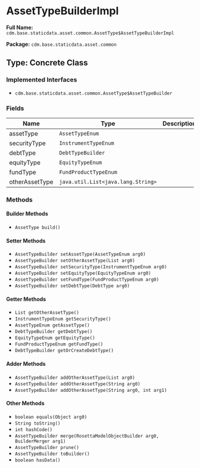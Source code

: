 # AssetTypeBuilderImpl

**Full Name:** `cdm.base.staticdata.asset.common.AssetType$AssetTypeBuilderImpl`

**Package:** `cdm.base.staticdata.asset.common`

## Type: Concrete Class

### Implemented Interfaces

- `cdm.base.staticdata.asset.common.AssetType$AssetTypeBuilder`

### Fields

| Name | Type | Description |
|------|------|-------------|
| assetType | `AssetTypeEnum` |  |
| securityType | `InstrumentTypeEnum` |  |
| debtType | `DebtTypeBuilder` |  |
| equityType | `EquityTypeEnum` |  |
| fundType | `FundProductTypeEnum` |  |
| otherAssetType | `java.util.List<java.lang.String>` |  |

### Methods

#### Builder Methods

- `AssetType build()`

#### Setter Methods

- `AssetTypeBuilder setAssetType(AssetTypeEnum arg0)`
- `AssetTypeBuilder setOtherAssetType(List arg0)`
- `AssetTypeBuilder setSecurityType(InstrumentTypeEnum arg0)`
- `AssetTypeBuilder setEquityType(EquityTypeEnum arg0)`
- `AssetTypeBuilder setFundType(FundProductTypeEnum arg0)`
- `AssetTypeBuilder setDebtType(DebtType arg0)`

#### Getter Methods

- `List getOtherAssetType()`
- `InstrumentTypeEnum getSecurityType()`
- `AssetTypeEnum getAssetType()`
- `DebtTypeBuilder getDebtType()`
- `EquityTypeEnum getEquityType()`
- `FundProductTypeEnum getFundType()`
- `DebtTypeBuilder getOrCreateDebtType()`

#### Adder Methods

- `AssetTypeBuilder addOtherAssetType(List arg0)`
- `AssetTypeBuilder addOtherAssetType(String arg0)`
- `AssetTypeBuilder addOtherAssetType(String arg0, int arg1)`

#### Other Methods

- `boolean equals(Object arg0)`
- `String toString()`
- `int hashCode()`
- `AssetTypeBuilder merge(RosettaModelObjectBuilder arg0, BuilderMerger arg1)`
- `AssetTypeBuilder prune()`
- `AssetTypeBuilder toBuilder()`
- `boolean hasData()`

